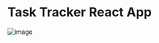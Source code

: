 # Task Tracker React App
![image](https://user-images.githubusercontent.com/100157534/206917918-1859e6dd-342e-405d-82c7-7f7701ca573d.png)
